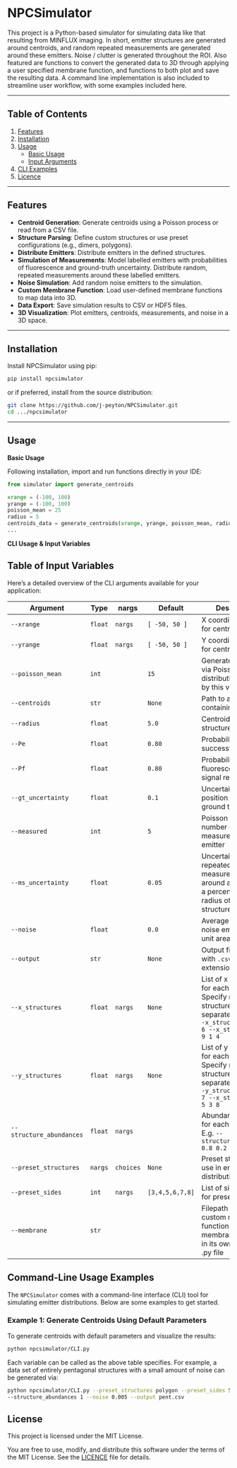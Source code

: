 # **NPCSimulator**  
This project is a Python-based simulator for simulating data like that resulting from MINFLUX imaging.
In short, emitter structures are generated around centroids, and random repeated measurements are generated around these emitters. Noise / clutter is generated throughout the ROI.
Also featured are functions to convert the generated data to 3D through applying a user specified membrane function, and functions to both plot and save the resulting data.
A command line implementation is also included to streamline user workflow, with some examples included here.

---

## **Table of Contents**  
1. [Features](#features)  
2. [Installation](#installation)  
3. [Usage](#usage)  
    - [Basic Usage](#basic-usage)  
    - [Input Arguments](#input-arguments)  
4. [CLI Examples](#examples)  
5. [Licence](#licence)  

---

## **Features**  
- **Centroid Generation**: Generate centroids using a Poisson process or read from a CSV file.  
- **Structure Parsing**: Define custom structures or use preset configurations (e.g., dimers, polygons).  
- **Distribute Emitters**: Distribute emitters in the defined structures.
- **Simulation of Measurements**: Model labelled emitters with probabilities of fluorescence and ground-truth uncertainty. Distribute random, repeated measurements around these labelled emitters.
- **Noise Simulation**: Add random noise emitters to the simulation.  
- **Custom Membrane Function**: Load user-defined membrane functions to map data into 3D.  
- **Data Export**: Save simulation results to CSV or HDF5 files.  
- **3D Visualization**: Plot emitters, centroids, measurements, and noise in a 3D space.  

---

## **Installation**  
Install NPCSimulator using pip:

```bash
pip install npcsimulator
```
or if preferred, install from the source distribution:
```bash
git clone https://github.com/j-peyton/NPCSimulator.git
cd .../npcsimulator
```

---


## **Usage**
**Basic Usage**

Following installation, import and run functions directly in your IDE:

```python
from simulator import generate_centroids

xrange = (-100, 100)
yrange = (-100, 100)
poisson_mean = 25
radius = 5
centroids_data = generate_centroids(xrange, yrange, poisson_mean, radius)
...
```

**CLI Usage & Input Variables**

## Table of Input Variables

Here’s a detailed overview of the CLI arguments available for your application:

| Argument            | Type    | nargs  | Default         | Description |
|---------------------|---------|--------|-----------------|--------------|
| `--xrange`          | `float` | `nargs` | `[ -50, 50 ]`   | X coordinate range for centroids |
| `--yrange`          | `float` | `nargs` | `[ -50, 50 ]`   | Y coordinate range for centroids |
| `--poisson_mean`    | `int`   |        | `15`            | Generates centroids via Poisson distribution defined by this variable |
| `--centroids`       | `str`   |        | `None`          | Path to a CSV file containing centroids |
| `--radius`          | `float` |        | `5.0`           | Centroid/emitter structure radius |
| `--Pe`              | `float` |        | `0.80`          | Probability of successful labelling |
| `--Pf`              | `float` |        | `0.80`          | Probability of fluorescence / signal received |
| `--gt_uncertainty`  | `float` |        | `0.1`           | Uncertainty of the position of the ground truth emitter |
| `--measured`        | `int`   |        | `5`             | Poisson mean of the number of measurements per emitter |
| `--ms_uncertainty`  | `float` |        | `0.05`          | Uncertainty of repeated measurements around an emitter as a percentage of the radius of the structure |
| `--noise`           | `float` |        | `0.0`           | Average number of noise emitters per unit area |
| `--output`          | `str`   |        | `None`          | Output file name with `.csv` or `.h5` extension |
| `--x_structures`    | `float` | `nargs` | `None`          | List of x coordinates for each structure. Specify multiple structures as separate lists. E.g. `--x_structures 2 4 5 6 --x_structures 4 9 1 4` |
| `--y_structures`    | `float` | `nargs` | `None`          | List of y coordinates for each structure. Specify multiple structures as separate lists. E.g. `--y_structures 1 3 5 7 --x_structures 2 5 3 8` |
| `--structure_abundances` | `float` | `nargs` |                 | Abundance values for each structure. E.g. `--structure_abundance 0.8 0.2` |
| `--preset_structures` | `nargs` | `choices` | `None`           | Preset structure to use in emitter distribution |
| `--preset_sides`    | `int`   | `nargs` | `[3,4,5,6,7,8]` | List of side counts for preset polygons |
| `--membrane`        | `str`   |        |                 | Filepath to the custom membrane function. Store membrane function in its own isolated .py file |


## Command-Line Usage Examples

The `NPCSimulator` comes with a command-line interface (CLI) tool for simulating emitter distributions. Below are some examples to get started.

### Example 1: Generate Centroids Using Default Parameters
To generate centroids with default parameters and visualize the results:

```bash
python npcsimulator/CLI.py
```

Each variable can be called as the above table specifies. For example, a data set of entirely pentagonal structures with a small amount of noise can be generated via:

```bash
python npcsimulator/CLI.py --preset_structures polygon --preset_sides 5 
--structure_abundances 1 --noise 0.005 --output pent.csv
```

## License

This project is licensed under the MIT License. 

You are free to use, modify, and distribute this software under the terms of the MIT License. See the [LICENCE](./LICENCE) file for details.

